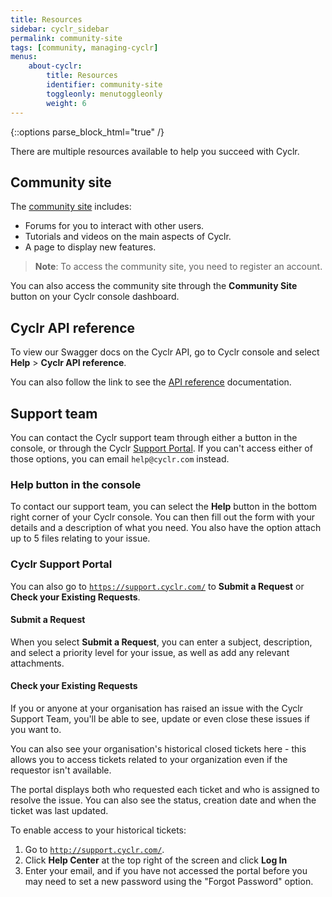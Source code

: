 ```yaml
---
title: Resources
sidebar: cyclr_sidebar
permalink: community-site
tags: [community, managing-cyclr]
menus:
    about-cyclr:
        title: Resources
        identifier: community-site
        toggleonly: menutoggleonly
        weight: 6
---
```

{::options parse_block_html="true" /}
<section class="card">
There are multiple resources available to help you succeed with Cyclr.

## Community site
The [community site](https://community.cyclr.com) includes:

*  Forums for you to interact with other users.
*  Tutorials and videos on the main aspects of Cyclr.
*  A page to display new features.

> **Note**: To access the community site, you need to register an account.

You can also access the community site through the **Community Site** button on your Cyclr console dashboard.

</section>
<section class="card">

## Cyclr API reference
To view our Swagger docs on the Cyclr API, go to Cyclr console and select **Help** > **Cyclr API reference**.

You can also follow the link to see the [API reference](cyclr-api-reference) documentation.

</section>
<section class="card">

## Support team

You can contact the Cyclr support team through either a button in the console, or through the Cyclr [Support Portal](https://support.cyclr.com). If you can't access either of those options, you can email `help@cyclr.com` instead.

### Help button in the console

To contact our support team, you can select the **Help** button in the bottom right corner of your Cyclr console. You can then fill out the form with your details and a description of what you need. You also have the option attach up to 5 files relating to your issue.


### Cyclr Support Portal

 You can also go to [`https://support.cyclr.com/`](https://support.cyclr.com) to **Submit a Request** or **Check your Existing Requests**.


#### Submit a Request

When you select **Submit a Request**, you can enter a subject, description, and select a priority level for your issue, as well as add any relevant attachments.


#### Check your Existing Requests

If you or anyone at your organisation has raised an issue with the Cyclr Support Team, you'll be able to see, update or even close these issues if you want to.

You can also see your organisation's historical closed tickets here - this allows you to access tickets related to your organization even if the requestor isn't available.

The portal displays both who requested each ticket and who is assigned to resolve the issue. You can also see the status, creation date and when the ticket was last updated.
    
To enable access to your historical tickets:
1. Go to [`http://support.cyclr.com/`](https://support.cyclr.com).
2. Click **Help Center** at the top right of the screen and click **Log In**
3. Enter your email, and if you have not accessed the portal before you may need to set a new password using the "Forgot Password" option.

</section>
